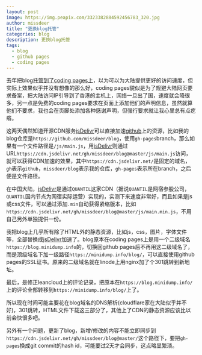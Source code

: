 ```yaml
---
layout: post
image: https://img.peapix.com/3323382884592456783_320.jpg
author: missdeer
title: "更换blog托管"
categories: blog
description: 更换blog托管
tags: 
  - blog
  - github pages
  - coding pages
---
```


去年把blog[托管到了coding pages上](../../../2017/08/host-by-coding-pages/)，以为可以为大陆提供更好的访问速度，但实际上效果似乎并没有想像的那么好，coding pages貌似是为了规避大陆网页要求备案，把大陆访问IP引导到了香港的主机上，网络一旦出了国，速度就会降很多，另一点是免费的coding pages要求在页面上添加他们的声明信息，虽然就算他们不要求，我也会在页脚处添加各种感谢声明，但强行要求就让我心里总有点疙瘩。

这两天偶然知道开源CDN服务[jsDelivr](https://www.jsdelivr.com/)可以直接加速[github](https://github.com/)上的资源，比如我的blog仓库是`https://github.com/missdeer/blog`，使用`gh-pages`branch，那么如果有一个文件路径是`/js/main.js`，用[jsDelivr](https://www.jsdelivr.com/)则通过URL`https://cdn.jsdelivr.net/gh/missdeer/blog@master/js/main.js`访问，就可以获得CDN加速的效果，其中`https://cdn.jsdelivr.net/`是固定的域名，`gh`表示`github`，`missdeer/blog`表示我的仓库，`gh-pages`表示所在branch，之后便是文件路径。

在中国大陆，[jsDelivr](https://www.jsdelivr.com/)是通过`QUANTIL`这家CDN（据说`QUANTIL`是网宿参股公司，`QUANTIL`国内节点为网宿实际运营）实现的，实测下来速度非常好，而且如果是js或css文件，可以通过添加`.min`自动获得紧缩版本，比如`https://cdn.jsdelivr.net/gh/missdeer/blog@master/js/main.min.js`，不用自己另外单独提供一份。

我把blog上几乎所有除了HTML外的静态资源，比如js，css，图片，字体文件等，全部替换成[jsDelivr](https://www.jsdelivr.com/)加速了。blog原本在coding pages上是用一个二级域名`https://blog.minidump.info`的，切换回github 
pages后不再用这二级域名了，而是顶级域名下加一级路径`https://minidump.info/blog/`，可以直接使用github 
pages的SSL证书。原来的二级域名就在linode上用nginx加了个301跳转到新地址。

最后，是修正leancloud上的评论记录，把原本在`https://blog.minidump.info/`上的评论全部转移到`https://minidump.info/blog/`上了。

所以现在时间可能主要花在blog域名的DNS解析(cloudflare家在大陆似乎并不好)，301跳转，HTML文件下载这三部分了，其他上了CDN的静态资源应该比以前会快很多吧。

另外有一个问题，更新了blog，新增/修改的内容不能立即同步到`https://cdn.jsdelivr.net/gh/missdeer/blog@master/`这个路径下，要把`gh-pages`换成git commit的hash id，可能要过2天才会同步，这点略显繁琐。